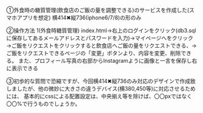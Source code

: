 ①外食時の糖質管理(飲食店のご飯の量を調整できる)のサービスを作成した(スマホアプリを想定)
横414✖︎縦736(iphone6/7/8)の形のみ

②操作方法 1(外食時糖質管理) index.html→右上のログインをクリック(db3.sqlに保存してあるメールアドレスとパスワードを入力)→マイページへをクリック→ご飯をリクエストをクリックすると飲食店へご飯の量をリクエストできる、→ご飯をリクエストできるページの「変更」ボタンより、内容を変更、削除できる。
また、プロフィール写真の右部からInstagramように画像と一言を保存し右に表示できる

③初歩的な質問で恐縮ですが、今回横414✖︎縦736のみ対応のデザインで作成致しましたが、他の微妙に大きさの違うデバイス(横380,450等)に対応させるためには、
基本的にcssによる配置設定は、中央揃え等を除けば、〇〇pxではなく〇〇%で行うものでしょうか。

